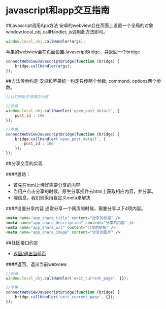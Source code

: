 # javascript和app交互指南


##javascript调用App方法
安卓的webview会在页面上设置一个全局的对象window.local_obj.callHandler, js调用此方法即可。
```js
window.local_obj.callHandler(args);
```
苹果的webview会在页面设置JavascriptBridge，并返回一个bridge
```js
connectWebViewJavascriptBridge(function (bridge) {
    bridge.callHandler(args);
});
```

##方法传参约定
安卓和苹果统一约定只传两个参数, commond, options两个参数。
```js
//以打开贴子详情页为例

//安卓
window.local_obj.callHandler('open_post_detail', {
    post_id : 100
});

//苹果
connectWebViewJavascriptBridge(function (bridge) {
    bridge.callHandler('open_post_detail', {
        post_id : 100
    });
});
```

##分享交互的实现

####思路：
- 首先在html上埋好需要分享的内容
- 当用户点击分享的时候，原生分享插件去html上获取相应内容，并分享。
- 埋信息，我们则采用自定义meta来解决

####设置分享内容
通常分享一个网页的时候，需要分享以下4项内容。
```html
<meta name="app_share_title" content="分享的标题" />
<meta name="app_share_description" content="分享的内容" />
<meta name="app_share_url" content="分享的链接" />
<meta name="app_share_image" content="分享的图片" />
```

##社区接口约定
- [返回/退出当前页](README.md#返回退出当前webview)


####返回，退出当前webview
```js
//安卓
window.local_obj.callHandler('exit_current_page', {});

//苹果
connectWebViewJavascriptBridge(function (bridge) {
    bridge.callHandler('exit_current_page', {});
});

```







